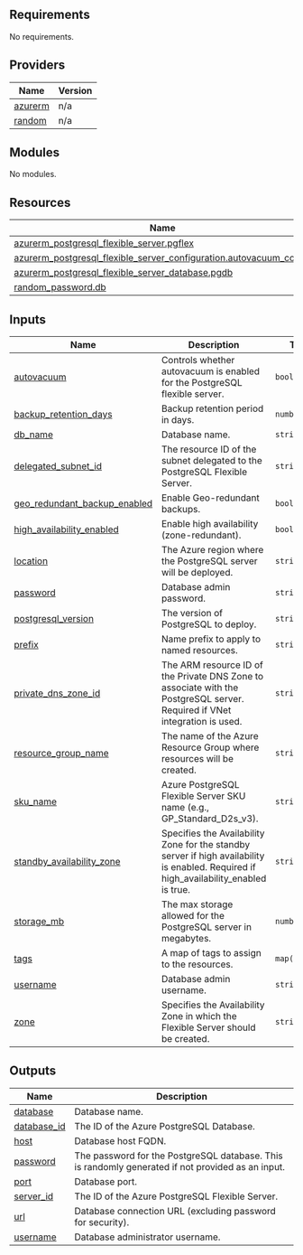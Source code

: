 <!-- BEGIN_TF_DOCS -->
## Requirements

No requirements.

## Providers

| Name | Version |
|------|---------|
| <a name="provider_azurerm"></a> [azurerm](#provider\_azurerm) | n/a |
| <a name="provider_random"></a> [random](#provider\_random) | n/a |

## Modules

No modules.

## Resources

| Name | Type |
|------|------|
| [azurerm_postgresql_flexible_server.pgflex](https://registry.terraform.io/providers/hashicorp/azurerm/latest/docs/resources/postgresql_flexible_server) | resource |
| [azurerm_postgresql_flexible_server_configuration.autovacuum_config](https://registry.terraform.io/providers/hashicorp/azurerm/latest/docs/resources/postgresql_flexible_server_configuration) | resource |
| [azurerm_postgresql_flexible_server_database.pgdb](https://registry.terraform.io/providers/hashicorp/azurerm/latest/docs/resources/postgresql_flexible_server_database) | resource |
| [random_password.db](https://registry.terraform.io/providers/hashicorp/random/latest/docs/resources/password) | resource |

## Inputs

| Name | Description | Type | Default | Required |
|------|-------------|------|---------|:--------:|
| <a name="input_autovacuum"></a> [autovacuum](#input\_autovacuum) | Controls whether autovacuum is enabled for the PostgreSQL flexible server. | `bool` | `true` | no |
| <a name="input_backup_retention_days"></a> [backup\_retention\_days](#input\_backup\_retention\_days) | Backup retention period in days. | `number` | `7` | no |
| <a name="input_db_name"></a> [db\_name](#input\_db\_name) | Database name. | `string` | `"dbnl"` | no |
| <a name="input_delegated_subnet_id"></a> [delegated\_subnet\_id](#input\_delegated\_subnet\_id) | The resource ID of the subnet delegated to the PostgreSQL Flexible Server. | `string` | n/a | yes |
| <a name="input_geo_redundant_backup_enabled"></a> [geo\_redundant\_backup\_enabled](#input\_geo\_redundant\_backup\_enabled) | Enable Geo-redundant backups. | `bool` | `false` | no |
| <a name="input_high_availability_enabled"></a> [high\_availability\_enabled](#input\_high\_availability\_enabled) | Enable high availability (zone-redundant). | `bool` | `false` | no |
| <a name="input_location"></a> [location](#input\_location) | The Azure region where the PostgreSQL server will be deployed. | `string` | n/a | yes |
| <a name="input_password"></a> [password](#input\_password) | Database admin password. | `string` | `null` | no |
| <a name="input_postgresql_version"></a> [postgresql\_version](#input\_postgresql\_version) | The version of PostgreSQL to deploy. | `string` | `"15"` | no |
| <a name="input_prefix"></a> [prefix](#input\_prefix) | Name prefix to apply to named resources. | `string` | n/a | yes |
| <a name="input_private_dns_zone_id"></a> [private\_dns\_zone\_id](#input\_private\_dns\_zone\_id) | The ARM resource ID of the Private DNS Zone to associate with the PostgreSQL server. Required if VNet integration is used. | `string` | `null` | no |
| <a name="input_resource_group_name"></a> [resource\_group\_name](#input\_resource\_group\_name) | The name of the Azure Resource Group where resources will be created. | `string` | n/a | yes |
| <a name="input_sku_name"></a> [sku\_name](#input\_sku\_name) | Azure PostgreSQL Flexible Server SKU name (e.g., GP\_Standard\_D2s\_v3). | `string` | `"GP_Standard_D2s_v3"` | no |
| <a name="input_standby_availability_zone"></a> [standby\_availability\_zone](#input\_standby\_availability\_zone) | Specifies the Availability Zone for the standby server if high availability is enabled. Required if high\_availability\_enabled is true. | `string` | `null` | no |
| <a name="input_storage_mb"></a> [storage\_mb](#input\_storage\_mb) | The max storage allowed for the PostgreSQL server in megabytes. | `number` | `131072` | no |
| <a name="input_tags"></a> [tags](#input\_tags) | A map of tags to assign to the resources. | `map(string)` | `{}` | no |
| <a name="input_username"></a> [username](#input\_username) | Database admin username. | `string` | `"dbnl"` | no |
| <a name="input_zone"></a> [zone](#input\_zone) | Specifies the Availability Zone in which the Flexible Server should be created. | `string` | `null` | no |

## Outputs

| Name | Description |
|------|-------------|
| <a name="output_database"></a> [database](#output\_database) | Database name. |
| <a name="output_database_id"></a> [database\_id](#output\_database\_id) | The ID of the Azure PostgreSQL Database. |
| <a name="output_host"></a> [host](#output\_host) | Database host FQDN. |
| <a name="output_password"></a> [password](#output\_password) | The password for the PostgreSQL database. This is randomly generated if not provided as an input. |
| <a name="output_port"></a> [port](#output\_port) | Database port. |
| <a name="output_server_id"></a> [server\_id](#output\_server\_id) | The ID of the Azure PostgreSQL Flexible Server. |
| <a name="output_url"></a> [url](#output\_url) | Database connection URL (excluding password for security). |
| <a name="output_username"></a> [username](#output\_username) | Database administrator username. |
<!-- END_TF_DOCS -->